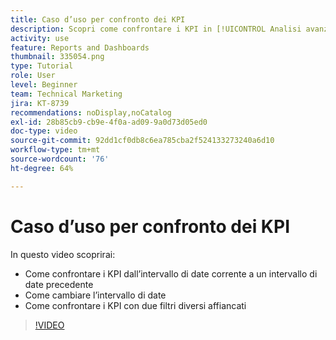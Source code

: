 ```yaml
---
title: Caso d’uso per confronto dei KPI
description: Scopri come confrontare i KPI in [!UICONTROL Analisi avanzate] dall'intervallo di date corrente a un intervallo di date precedente e come confrontare i KPI con due filtri diversi.
activity: use
feature: Reports and Dashboards
thumbnail: 335054.png
type: Tutorial
role: User
level: Beginner
team: Technical Marketing
jira: KT-8739
recommendations: noDisplay,noCatalog
exl-id: 28b85cb9-cb9e-4f0a-ad09-9a0d73d05ed0
doc-type: video
source-git-commit: 92dd1cf0db8c6ea785cba2f524133273240a6d10
workflow-type: tm+mt
source-wordcount: '76'
ht-degree: 64%

---
```


# Caso d’uso per confronto dei KPI

In questo video scoprirai:

* Come confrontare i KPI dall’intervallo di date corrente a un intervallo di date precedente
* Come cambiare l’intervallo di date
* Come confrontare i KPI con due filtri diversi affiancati

>[!VIDEO](https://video.tv.adobe.com/v/335054/?quality=12&learn=on)
